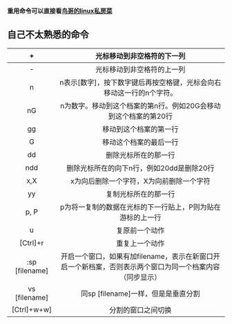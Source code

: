 **重用命令可以直接看[鸟哥的linux私房菜]( http://cn.linux.vbird.org/linux_basic/0310vi_2.php#vi_command )**

## 自己不太熟悉的命令

| +    | 光标移动到非空格符的下一列 |
| :----------: | :--------------------------: |
| - | 光标移动到非空格符的上一列 |
|n<space>|n表示[数字]，按下数字键后再按空格键，光标会向右移动这一行的n个字符。|
|nG|n为数字。移动到这个档案的第n行。例如20G会移动到这个档案的第20行|
|gg|移动到这个档案的第一行|
|G|移动这个档案的最后一行|
|dd|删除光标所在的那一行|
|ndd|删除光标所在的向下n行，例如20dd是删除20行|
|x,X|x为向后删除一个字符，X为向前删除一个字符|
|yy|复制光标所在的那一行|
|p, P|p为将一复制的数据在光标的下一行贴上，P则为贴在游标的上一行|
|u|复原前一个动作|
|[Ctrl]+r|重复上一个动作|
|:sp [filename]|开启一个窗口，如果有加filename，表示在新窗口开启一个新档案，否则表示两个窗口为同一个档案内容（同步显示）|
|vs [filename]|同sp [filename]一样，但是是垂直分割|
|[Ctrl]+w+w]|分割的窗口之间切换|

